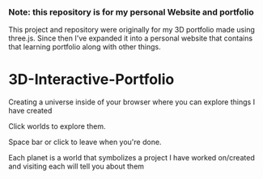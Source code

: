### Note: this repository is for my personal Website **and** portfolio
This project and repository were originally for my 3D portfolio made using three.js. Since then I've expanded it into a personal website that contains that learning portfolio along with other things.

# 3D-Interactive-Portfolio
Creating a universe inside of your browser where you can explore things I have created


Click worlds to explore them.

Space bar or click to leave when you're done.

Each planet is a world that symbolizes a project I have worked on/created and visiting each will tell you about them
